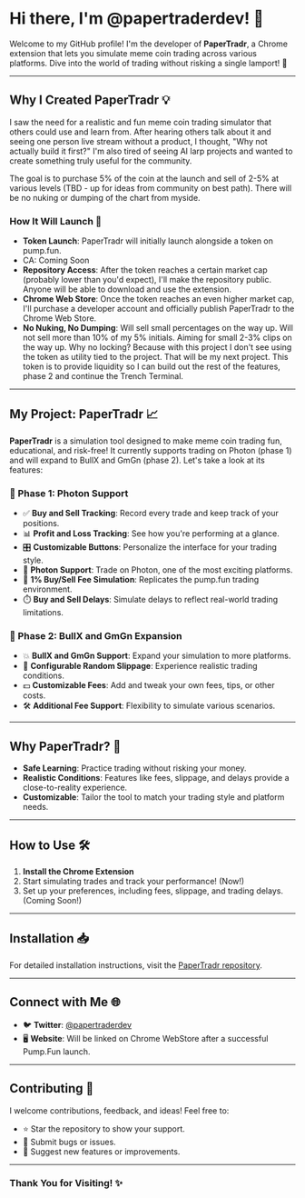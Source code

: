 # Hi there, I'm @papertraderdev! 👋

Welcome to my GitHub profile! I'm the developer of **PaperTradr**, a Chrome extension that lets you simulate meme coin trading across various platforms. Dive into the world of trading without risking a single lamport! 🚀

---

## Why I Created PaperTradr 💡

I saw the need for a realistic and fun meme coin trading simulator that others could use and learn from. After hearing others talk about it and seeing one person live stream without a product, I thought, "Why not actually build it first?" I'm also tired of seeing AI larp projects and wanted to create something truly useful for the community.

The goal is to purchase 5% of the coin at the launch and sell of 2-5% at various levels (TBD - up for ideas from community on best path). There will be no nuking or dumping of the chart from myside.

### How It Will Launch 🚀

- **Token Launch**: PaperTradr will initially launch alongside a token on pump.fun.
- CA: Coming Soon
- **Repository Access**: After the token reaches a certain market cap (probably lower than you'd expect), I'll make the repository public. Anyone will be able to download and use the extension.
- **Chrome Web Store**: Once the token reaches an even higher market cap, I'll purchase a developer account and officially publish PaperTradr to the Chrome Web Store.
- **No Nuking, No Dumping**: Will sell small percentages on the way up. Will not sell more than 10% of my 5% initials. Aiming for small 2-3% clips on the way up. Why no locking? Because with this project I don't see using the token as utility tied to the project. That will be my next project. This token is to provide liquidity so I can build out the rest of the features, phase 2 and continue the Trench Terminal.

---

## My Project: PaperTradr 📈

**PaperTradr** is a simulation tool designed to make meme coin trading fun, educational, and risk-free! It currently supports trading on Photon (phase 1) and will expand to BullX and GmGn (phase 2). Let's take a look at its features:

### 🚀 Phase 1: Photon Support
- ✅ **Buy and Sell Tracking**: Record every trade and keep track of your positions.
- 📊 **Profit and Loss Tracking**: See how you're performing at a glance.
- 🎛️ **Customizable Buttons**: Personalize the interface for your trading style.
- 🌌 **Photon Support**: Trade on Photon, one of the most exciting platforms.
- 💸 **1% Buy/Sell Fee Simulation**: Replicates the pump.fun trading environment.
- ⏱️ **Buy and Sell Delays**: Simulate delays to reflect real-world trading limitations.


### 🌟 Phase 2: BullX and GmGn Expansion
- 💥 **BullX and GmGn Support**: Expand your simulation to more platforms.
- 🎲 **Configurable Random Slippage**: Experience realistic trading conditions.
- 💵 **Customizable Fees**: Add and tweak your own fees, tips, or other costs.
- 🛠️ **Additional Fee Support**: Flexibility to simulate various scenarios.

---

## Why PaperTradr? 🤔

- **Safe Learning**: Practice trading without risking your money.
- **Realistic Conditions**: Features like fees, slippage, and delays provide a close-to-reality experience.
- **Customizable**: Tailor the tool to match your trading style and platform needs.

---

## How to Use 🛠️
1. **Install the Chrome Extension**
2. Start simulating trades and track your performance! (Now!)
3. Set up your preferences, including fees, slippage, and trading delays. (Coming Soon!)

---

## Installation 📥

For detailed installation instructions, visit the [PaperTradr repository](https://github.com/papertradedev/PaperTradr).

---

## Connect with Me 🌐
- 🐦 **Twitter**: [@papertraderdev](https://twitter.com/papertraderdev)
- 🖥️ **Website**: Will be linked on Chrome WebStore after a successful Pump.Fun launch.

---

## Contributing 🤝

I welcome contributions, feedback, and ideas! Feel free to:
- ⭐ Star the repository to show your support.
- 🐛 Submit bugs or issues.
- 🌟 Suggest new features or improvements.

---

### Thank You for Visiting! ✨

